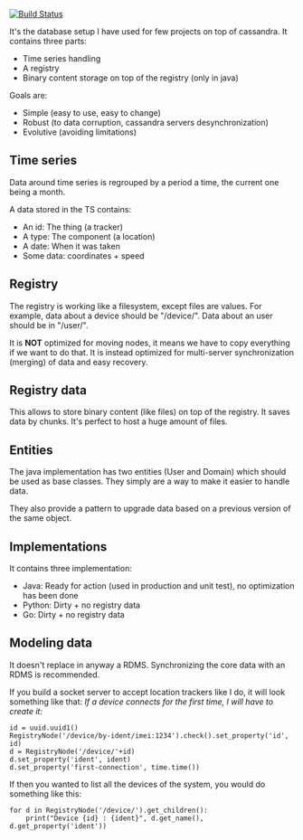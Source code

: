 [![Build Status](https://drone.io/github.com/fclairamb/m2mp/status.png)](https://drone.io/github.com/fclairamb/m2mp/latest)

It's the database setup I have used for few projects on top of cassandra. It contains three parts:

* Time series handling
* A registry
* Binary content storage on top of the registry (only in java)

Goals are:
* Simple (easy to use, easy to change)
* Robust (to data corruption, cassandra servers desynchronization)
* Evolutive (avoiding limitations)


Time series
-----------
Data around time series is regrouped by a period a time, the current one being a month.

A data stored in the TS contains: 
* An id: The thing (a tracker)
* A type: The component (a location)
* A date: When it was taken
* Some data: coordinates + speed


Registry
--------
The registry is working like a filesystem, except files are values. 
For example, data about a device should be "/device/<device UUID>". Data about an user should be in "/user/<user UUID>".

It is **NOT** optimized for moving nodes, it means we have to copy everything if we want to do that. It is instead optimized for multi-server synchronization (merging) of data and easy recovery.


Registry data
-------------
This allows to store binary content (like files) on top of the registry. It saves data by chunks. 
It's perfect to host a huge amount of files.


Entities
--------
The java implementation has two entities (User and Domain) which should be used as base classes. They
simply are a way to make it easier to handle data.

They also provide a pattern to upgrade data based on a previous version of the same object.


Implementations
---------------
It contains three implementation:
* Java: Ready for action (used in production and unit test), no optimization has been done
* Python: Dirty + no registry data
* Go: Dirty + no registry data


Modeling data
-------------
It doesn't replace in anyway a RDMS. Synchronizing the core data with an RDMS is recommended.

If you build a socket server to accept location trackers like I do, it will look something like that:
*If a device connects for the first time, I will have to create it:*

    id = uuid.uuid1()
    RegistryNode('/device/by-ident/imei:1234').check().set_property('id', id)
    d = RegistryNode('/device/'+id)
    d.set_property('ident', ident)
    d.set_property('first-connection', time.time())


If then you wanted to list all the devices of the system, you would do something like this:

    for d in RegistryNode('/device/').get_children():
        print("Device {id} : {ident}", d.get_name(), d.get_property('ident'))
        
